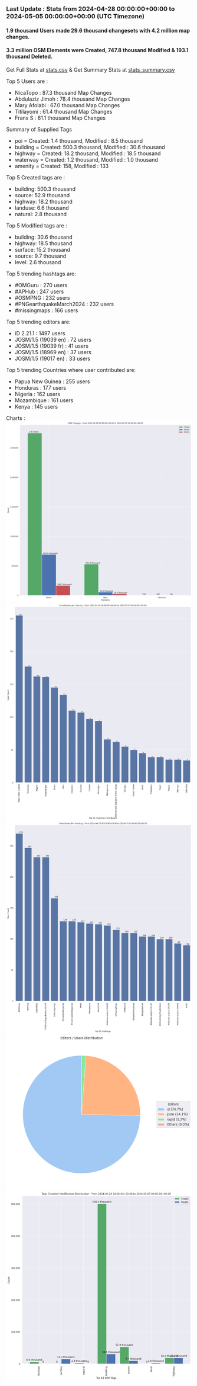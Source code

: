 ### Last Update : Stats from 2024-04-28 00:00:00+00:00 to 2024-05-05 00:00:00+00:00 (UTC Timezone)

#### 1.9 thousand Users made 29.6 thousand changesets with 4.2 million map changes.
#### 3.3 million OSM Elements were Created, 747.8 thousand Modified & 193.1 thousand Deleted.
Get Full Stats at [stats.csv](/stats/hotosm/Weekly/stats.csv)
 & Get Summary Stats at [stats_summary.csv](/stats/hotosm/Weekly/stats_summary.csv)

Top 5 Users are : 
- NicaTopo : 87.3 thousand Map Changes
- Abdulaziz Jimoh : 78.4 thousand Map Changes
- Mary Afolabi : 67.0 thousand Map Changes
- Titilayomi : 61.4 thousand Map Changes
- Frans S : 61.1 thousand Map Changes

Summary of Supplied Tags
- poi = Created: 1.4 thousand, Modified : 8.5 thousand
- building = Created: 500.3 thousand, Modified : 30.6 thousand
- highway = Created: 18.2 thousand, Modified : 18.5 thousand
- waterway = Created: 1.2 thousand, Modified : 1.0 thousand
- amenity = Created: 158, Modified : 133


Top 5 Created tags are :
- building: 500.3 thousand
- source: 52.9 thousand
- highway: 18.2 thousand
- landuse: 6.6 thousand
- natural: 2.8 thousand


Top 5 Modified tags are :
- building: 30.6 thousand
- highway: 18.5 thousand
- surface: 15.2 thousand
- source: 9.7 thousand
- level: 2.6 thousand


Top 5 trending hashtags are:
- #OMGuru : 270 users
- #APHub : 247 users
- #OSMPNG : 232 users
- #PNGearthquakeMarch2024 : 232 users
- #missingmaps : 166 users


Top 5 trending editors are:
- iD 2.21.1 : 1497 users
- JOSM/1.5 (19039 en) : 72 users
- JOSM/1.5 (19039 fr) : 41 users
- JOSM/1.5 (18969 en) : 37 users
- JOSM/1.5 (19017 en) : 33 users


Top 5 trending Countries where user contributed are:
- Papua New Guinea : 255 users
- Honduras : 177 users
- Nigeria : 162 users
- Mozambique : 161 users
- Kenya : 145 users


 Charts : 
![Alt text](./stats_osm_changes.png) 
![Alt text](./stats_users_per_country.png) 
![Alt text](./stats_users_per_hashtag.png) 
![Alt text](./stats_editors_pie_chart.png) 
![Alt text](./stats_tags.png) 
